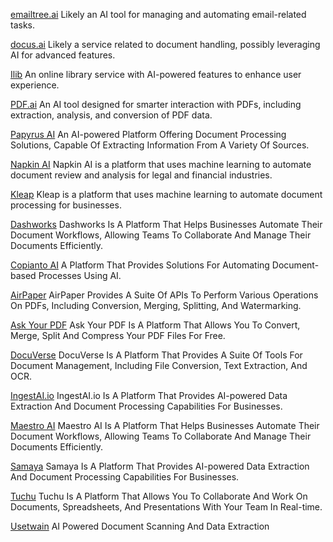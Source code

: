 
[emailtree.ai](https://emailtree.ai/)
Likely an AI tool for managing and automating email-related tasks.

[docus.ai](https://docus.ai/)
Likely a service related to document handling, possibly leveraging AI for advanced features.

[Ilib](https://www.ilib.com/)
An online library service with AI-powered features to enhance user experience.

[PDF.ai](https://pdf.ai/)
An AI tool designed for smarter interaction with PDFs, including extraction, analysis, and conversion of PDF data.

[Papyrus AI](https://www.papyrusai.com/)
An AI-powered Platform Offering Document Processing Solutions, Capable Of Extracting Information From A Variety Of Sources.

[Napkin AI](https://napkin.ai/)
Napkin AI is a platform that uses machine learning to automate document review and analysis for legal and financial industries.

[Kleap](https://kleap.co/)
Kleap is a platform that uses machine learning to automate document processing for businesses.

[Dashworks](https://www.dashworks.ai/)
Dashworks Is A Platform That Helps Businesses Automate Their Document Workflows, Allowing Teams To Collaborate And Manage Their Documents Efficiently.

[Copianto AI](https://copianto.ai/)
A Platform That Provides Solutions For Automating Document-based Processes Using AI.

[AirPaper](https://airpaper.ai/)
AirPaper Provides A Suite Of APIs To Perform Various Operations On PDFs, Including Conversion, Merging, Splitting, And Watermarking.

[Ask Your PDF](https://askyourpdf.com/)
Ask Your PDF Is A Platform That Allows You To Convert, Merge, Split And Compress Your PDF Files For Free.

[DocuVerse](https://docuverse.io/)
DocuVerse Is A Platform That Provides A Suite Of Tools For Document Management, Including File Conversion, Text Extraction, And OCR.

[IngestAI.io](https://ingestai.io/)
IngestAI.io Is A Platform That Provides AI-powered Data Extraction And Document Processing Capabilities For Businesses.

[Maestro AI](https://www.getmaestro.ai/)
Maestro AI Is A Platform That Helps Businesses Automate Their Document Workflows, Allowing Teams To Collaborate And Manage Their Documents Efficiently.

[Samaya](https://samaya.ai/)
Samaya Is A Platform That Provides AI-powered Data Extraction And Document Processing Capabilities For Businesses.

[Tuchu](https://tuchu.app/)
Tuchu Is A Platform That Allows You To Collaborate And Work On Documents, Spreadsheets, And Presentations With Your Team In Real-time.

[Usetwain](https://www.usetwain.com/)
AI Powered Document Scanning And Data Extraction
